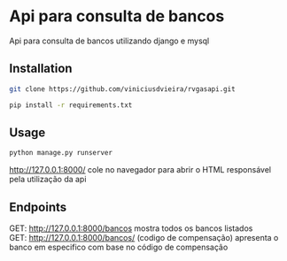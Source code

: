 # Api para consulta de bancos

Api para consulta de bancos utilizando django e mysql

## Installation


```bash
git clone https://github.com/viniciusdvieira/rvgasapi.git
```
```bash
pip install -r requirements.txt
```
## Usage

```bash
python manage.py runserver
```
http://127.0.0.1:8000/ cole no navegador para abrir o HTML responsável pela utilização da api
## Endpoints
GET: http://127.0.0.1:8000/bancos mostra todos os bancos listados  
GET: http://127.0.0.1:8000/bancos/ (codigo de compensação) apresenta o banco em especifico com base no código de compensação
